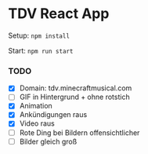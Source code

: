 # TDV React App

Setup: `npm install`

Start: `npm run start`

### TODO
- [X] Domain: tdv.minecraftmusical.com
- [ ] GIF in Hintergrund + ohne rotstich
- [X] Animation
- [X] Ankündigungen raus
- [X] Video raus
- [ ] Rote Ding bei Bildern offensichtlicher
- [ ] Bilder gleich groß